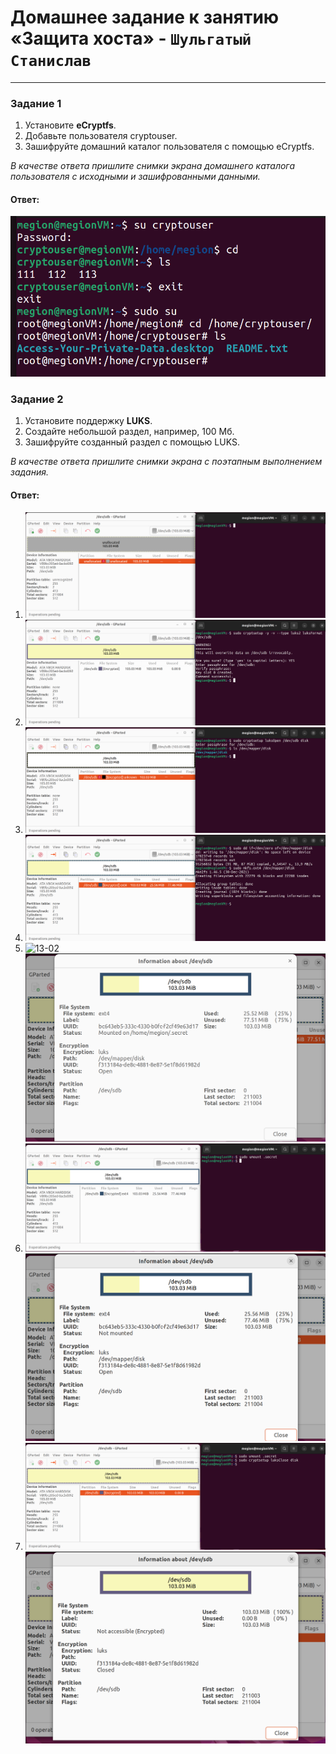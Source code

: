 # Домашнее задание к занятию  «Защита хоста» - `Шульгатый Станислав`

------

### Задание 1

1. Установите **eCryptfs**.
2. Добавьте пользователя cryptouser.
3. Зашифруйте домашний каталог пользователя с помощью eCryptfs.


*В качестве ответа  пришлите снимки экрана домашнего каталога пользователя с исходными и зашифрованными данными.*  

#### Ответ:

![13-02](https://github.com/megasts/home_work_wnrl/blob/main/img/13_02_1.png)

### Задание 2

1. Установите поддержку **LUKS**.
2. Создайте небольшой раздел, например, 100 Мб.
3. Зашифруйте созданный раздел с помощью LUKS.

*В качестве ответа пришлите снимки экрана с поэтапным выполнением задания.*

#### Ответ:

1. ![13-02](https://github.com/megasts/home_work_wnrl/blob/main/img/13_02_2_1.png)
2. ![13-02](https://github.com/megasts/home_work_wnrl/blob/main/img/13_02_2_2.png)
3. ![13-02](https://github.com/megasts/home_work_wnrl/blob/main/img/13_02_2_3.png)
4. ![13-02](https://github.com/megasts/home_work_wnrl/blob/main/img/13_02_2_4.png)
5. ![13-02](https://github.com/megasts/home_work_wnrl/blob/main/img/13_02_1_5.png)
   ![13-02](https://github.com/megasts/home_work_wnrl/blob/main/img/13_02_2_6.png)
6. ![13-02](https://github.com/megasts/home_work_wnrl/blob/main/img/13_02_2_7.png)
   ![13-02](https://github.com/megasts/home_work_wnrl/blob/main/img/13_02_2_8.png)
7. ![13-02](https://github.com/megasts/home_work_wnrl/blob/main/img/13_02_2_9.png)
   ![13-02](https://github.com/megasts/home_work_wnrl/blob/main/img/13_02_2_10.png)




